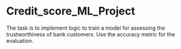 # Credit_score_ML_Project
The task is to implement logic to train a model for assessing the trustworthiness of bank customers. Use the accuracy metric for the evaluation.
